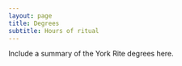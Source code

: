 ```yaml
---
layout: page
title: Degrees
subtitle: Hours of ritual
---
```


Include a summary of the York Rite degrees here.
